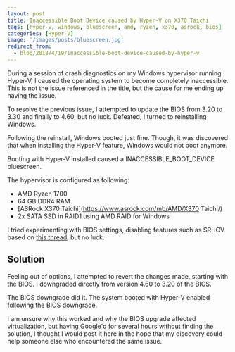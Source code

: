 ```yaml
---
layout: post
title: Inaccessible Boot Device caused by Hyper-V on X370 Taichi
tags: [hyper-v, windows, bluescreen, amd, ryzen, x370, asrock, bios]
categories: [Hyper-V]
image: '/images/posts/bluescreen.jpg'
redirect_from:
  - blog/2018/4/19/inaccessible-boot-device-caused-by-hyper-v
---
```


During a session of crash diagnostics on my Windows hypervisor running  Hyper-V, I caused the operating system to become completely  inaccessible. This is not the issue referenced in the title, but the  cause for me ending up having the issue.

To resolve the previous  issue, I attempted to update the BIOS from 3.20 to 3.30 and finally to  4.60, but no luck. Defeated, I turned to reinstalling Windows.

Following the reinstall, Windows booted just fine. Though, it was discovered that when installing the Hyper-V feature, Windows would not boot anymore.

Booting with Hyper-V installed caused a INACCESSIBLE_BOOT_DEVICE bluescreen.

The hypervisor is configured as following:

- AMD Ryzen 1700
- 64 GB DDR4 RAM
- [ASRock X370 Taichi](https://www.asrock.com/mb/AMD/X370 Taichi/)
- 2x SATA SSD in RAID1 using AMD RAID for Windows

I tried experimenting with BIOS settings, disabling features such as SR-IOV based on [this thread](https://www.reddit.com/r/sysadmin/comments/5yfvzf/adding_hyperv_role_to_server_2016_stops_it_booting/), but no luck.

## Solution

Feeling out of options, I attempted to revert the changes made, starting with  the BIOS. I downgraded directly from version 4.60 to 3.20 of the BIOS.

The BIOS downgrade did it. The system booted with Hyper-V enabled following the BIOS downgrade.

I am unsure why this worked and why the BIOS upgrade affected  virtualization, but having Google'd for several hours without finding  the solution, I thought I would post it here in the hope that my  discovery could help someone else who encountered the same issue.